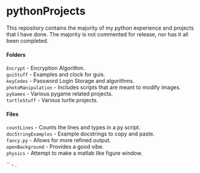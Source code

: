 # pythonProjects

This repository contains the majority of my python experience and projects that I have done. The majority is not commented for release, nor has it all been completed.

#### Folders
`Encrypt` - Encryption Algorithm. <br/>
`guiStuff` - Examples and clock for guis. <br/>
`keyCodes` - Password Login Storage and algorithms. <br/>
`photoManipulation` - Includes scripts that are meant to modify images. <br/>
`pyGames` - Various pygame related projects. <br/>
`turtleStuff` - Various turtle projects. <br/>

#### Files
`countLines` - Counts the lines and types in a py script. <br/>
`docStringExamples` - Example docstrings to copy and paste. <br/>
`fancy.py` - Allows for more refined output. <br/>
`openBackground` - Provides a good vibe. <br/>
`physics` - Attempt to make a matlab like figure window. <br/>


`` - . <br/>
